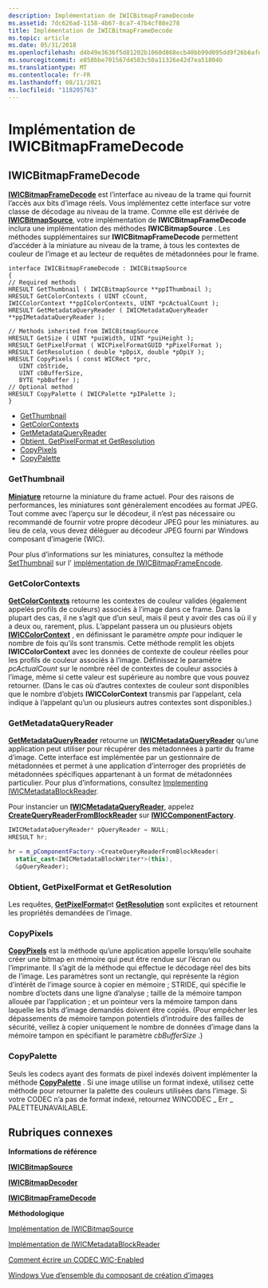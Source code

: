 ```yaml
---
description: Implémentation de IWICBitmapFrameDecode
ms.assetid: 7dc626ad-1158-4b67-8ca7-47b4cf88e278
title: Implémentation de IWICBitmapFrameDecode
ms.topic: article
ms.date: 05/31/2018
ms.openlocfilehash: d4b49e3636f5d81202b1060d868ecb40bb99d095dd9f26b6afd0d40c5f5fd0d4
ms.sourcegitcommit: e858bbe701567d4583c50a11326e42d7ea51804b
ms.translationtype: MT
ms.contentlocale: fr-FR
ms.lasthandoff: 08/11/2021
ms.locfileid: "118205763"
---
```

# <a name="implementing-iwicbitmapframedecode"></a>Implémentation de IWICBitmapFrameDecode

## <a name="iwicbitmapframedecode"></a>IWICBitmapFrameDecode

[**IWICBitmapFrameDecode**](/windows/desktop/api/Wincodec/nn-wincodec-iwicbitmapframedecode) est l’interface au niveau de la trame qui fournit l’accès aux bits d’image réels. Vous implémentez cette interface sur votre classe de décodage au niveau de la trame. Comme elle est dérivée de [**IWICBitmapSource**](/windows/desktop/api/Wincodec/nn-wincodec-iwicbitmapsource), votre implémentation de **IWICBitmapFrameDecode** inclura une implémentation des méthodes **IWICBitmapSource** . Les méthodes supplémentaires sur **IWICBitmapFrameDecode** permettent d’accéder à la miniature au niveau de la trame, à tous les contextes de couleur de l’image et au lecteur de requêtes de métadonnées pour le frame.

``` syntax
interface IWICBitmapFrameDecode : IWICBitmapSource
{
// Required methods
HRESULT GetThumbnail ( IWICBitmapSource **ppIThumbnail );
HRESULT GetColorContexts ( UINT cCount, 
IWICColorContext **ppIColorContexts, UINT *pcActualCount );
HRESULT GetMetadataQueryReader ( IWICMetadataQueryReader **ppIMetadataQueryReader );

// Methods inherited from IWICBitmapSource
HRESULT GetSize ( UINT *puiWidth, UINT *puiHeight );
HRESULT GetPixelFormat ( WICPixelFormatGUID *pPixelFormat );
HRESULT GetResolution ( double *pDpiX, double *pDpiY );
HRESULT CopyPixels ( const WICRect *prc, 
   UINT cbStride,
   UINT cbBufferSize, 
   BYTE *pbBuffer );
// Optional method
HRESULT CopyPalette ( IWICPalette *pIPalette );
}
```

-   [GetThumbnail](#getthumbnail)
-   [GetColorContexts](#getcolorcontexts)
-   [GetMetadataQueryReader](#getmetadataqueryreader)
-   [Obtient, GetPixelFormat et GetResolution](#getsize-getpixelformat-and-getresolution)
-   [CopyPixels](#copypixels)
-   [CopyPalette](#copypalette)

### <a name="getthumbnail"></a>GetThumbnail

[**Miniature**](/windows/desktop/api/Wincodec/nf-wincodec-iwicbitmapframedecode-getthumbnail) retourne la miniature du frame actuel. Pour des raisons de performances, les miniatures sont généralement encodées au format JPEG. Tout comme avec l’aperçu sur le décodeur, il n’est pas nécessaire ou recommandé de fournir votre propre décodeur JPEG pour les miniatures. au lieu de cela, vous devez déléguer au décodeur JPEG fourni par Windows composant d’imagerie (WIC).

Pour plus d’informations sur les miniatures, consultez la méthode [SetThumbnail](-wic-imp-iwicbitmapframeencode.md) sur l' [implémentation de IWICBitmapFrameEncode](-wic-imp-iwicbitmapframeencode.md).

### <a name="getcolorcontexts"></a>GetColorContexts

[**GetColorContexts**](/windows/desktop/api/Wincodec/nf-wincodec-iwicbitmapframedecode-getcolorcontexts) retourne les contextes de couleur valides (également appelés profils de couleurs) associés à l’image dans ce frame. Dans la plupart des cas, il ne s’agit que d’un seul, mais il peut y avoir des cas où il y a deux ou, rarement, plus. L’appelant passera un ou plusieurs objets [**IWICColorContext**](/windows/desktop/api/Wincodec/nn-wincodec-iwiccolorcontext) , en définissant le paramètre *ompte* pour indiquer le nombre de fois qu’ils sont transmis. Cette méthode remplit les objets **IWICColorContext** avec les données de contexte de couleur réelles pour les profils de couleur associés à l’image. Définissez le paramètre *pcActualCount* sur le nombre réel de contextes de couleur associés à l’image, même si cette valeur est supérieure au nombre que vous pouvez retourner. (Dans le cas où d’autres contextes de couleur sont disponibles que le nombre d’objets **IWICColorContext** transmis par l’appelant, cela indique à l’appelant qu’un ou plusieurs autres contextes sont disponibles.)

### <a name="getmetadataqueryreader"></a>GetMetadataQueryReader

[**GetMetadataQueryReader**](/windows/desktop/api/Wincodec/nf-wincodec-iwicbitmapframedecode-getmetadataqueryreader) retourne un [**IWICMetadataQueryReader**](/windows/desktop/api/Wincodec/nn-wincodec-iwicmetadataqueryreader) qu’une application peut utiliser pour récupérer des métadonnées à partir du frame d’image. Cette interface est implémentée par un gestionnaire de métadonnées et permet à une application d’interroger des propriétés de métadonnées spécifiques appartenant à un format de métadonnées particulier. Pour plus d’informations, consultez [Implementing IWICMetadataBlockReader](-wic-imp-iwicmetadatablockreader.md).

Pour instancier un [**IWICMetadataQueryReader**](/windows/desktop/api/Wincodec/nn-wincodec-iwicmetadataqueryreader), appelez [**CreateQueryReaderFromBlockReader**](/windows/desktop/api/Wincodecsdk/nf-wincodecsdk-iwiccomponentfactory-createqueryreaderfromblockreader) sur [**IWICComponentFactory**](/windows/desktop/api/Wincodecsdk/nn-wincodecsdk-iwiccomponentfactory).


```C++
IWICMetadataQueryReader* pQueryReader = NULL;
HRESULT hr;

hr = m_pComponentFactory->CreateQueryReaderFromBlockReader( 
  static_cast<IWICMetadataBlockWriter*>(this),
  &pQueryReader);
```



### <a name="getsize-getpixelformat-and-getresolution"></a>Obtient, GetPixelFormat et GetResolution

[](/windows/desktop/api/Wincodec/nf-wincodec-iwicbitmapsource-getsize)Les requêtes, [**GetPixelFormat**](/windows/desktop/api/Wincodec/nf-wincodec-iwicbitmapsource-getpixelformat)et [**GetResolution**](/windows/desktop/api/Wincodec/nf-wincodec-iwicbitmapsource-getresolution) sont explicites et retournent les propriétés demandées de l’image.

### <a name="copypixels"></a>CopyPixels

[**CopyPixels**](/windows/desktop/api/Wincodec/nf-wincodec-iwicbitmapsource-copypixels) est la méthode qu’une application appelle lorsqu’elle souhaite créer une bitmap en mémoire qui peut être rendue sur l’écran ou l’imprimante. Il s’agit de la méthode qui effectue le décodage réel des bits de l’image. Les paramètres sont un rectangle, qui représente la région d’intérêt de l’image source à copier en mémoire ; STRIDE, qui spécifie le nombre d’octets dans une ligne d’analyse ; taille de la mémoire tampon allouée par l’application ; et un pointeur vers la mémoire tampon dans laquelle les bits d’image demandés doivent être copiés. (Pour empêcher les dépassements de mémoire tampon potentiels d’introduire des failles de sécurité, veillez à copier uniquement le nombre de données d’image dans la mémoire tampon en spécifiant le paramètre *cbBufferSize* .)

### <a name="copypalette"></a>CopyPalette

Seuls les codecs ayant des formats de pixel indexés doivent implémenter la méthode [**CopyPalette**](/windows/desktop/api/Wincodec/nf-wincodec-iwicbitmapsource-copypalette) . Si une image utilise un format indexé, utilisez cette méthode pour retourner la palette des couleurs utilisées dans l’image. Si votre CODEC n’a pas de format indexé, retournez WINCODEC \_ Err \_ PALETTEUNAVAILABLE.

## <a name="related-topics"></a>Rubriques connexes

<dl> <dt>

**Informations de référence**
</dt> <dt>

[**IWICBitmapSource**](/windows/desktop/api/Wincodec/nn-wincodec-iwicbitmapsource)
</dt> <dt>

[**IWICBitmapDecoder**](/windows/desktop/api/Wincodec/nn-wincodec-iwicbitmapdecoder)
</dt> <dt>

[**IWICBitmapFrameDecode**](/windows/desktop/api/Wincodec/nn-wincodec-iwicbitmapframedecode)
</dt> <dt>

**Méthodologique**
</dt> <dt>

[Implémentation de IWICBitmapSource](-wic-imp-iwicbitmapsource.md)
</dt> <dt>

[Implémentation de IWICMetadataBlockReader](-wic-imp-iwicmetadatablockreader.md)
</dt> <dt>

[Comment écrire un CODEC WIC-Enabled](-wic-howtowriteacodec.md)
</dt> <dt>

[Windows Vue d’ensemble du composant de création d’images](-wic-about-windows-imaging-codec.md)
</dt> </dl>

 

 




